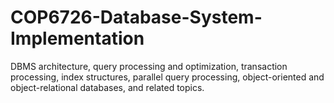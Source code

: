 # COP6726-Database-System-Implementation

DBMS architecture, query processing and optimization, transaction processing, index structures, parallel query processing, object-oriented and object-relational databases, and related topics.
